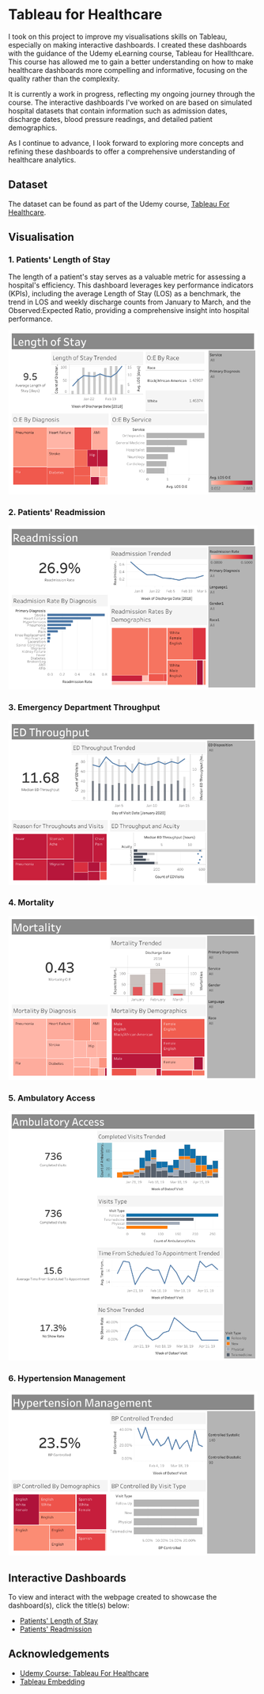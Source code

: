 
# Tableau for Healthcare

I took on this project to improve my visualisations skills on Tableau, especially on making interactive dashboards. I created these dashboards with the guidance of the Udemy eLearning course, Tableau for Heallthcare. This course has allowed me to gain a better understanding on how to make healthcare dashboards more compelling and informative, focusing on the quality rather than the complexity.

It is currently a work in progress, reflecting my ongoing journey through the course. The interactive dashboards I've worked on are based on simulated hospital datasets that contain information such as admission dates, discharge dates, blood pressure readings, and detailed patient demographics.

As I continue to advance, I look forward to exploring more concepts and refining these dashboards to offer a comprehensive understanding of healthcare analytics.


## Dataset

The dataset can be found as part of the Udemy course, [Tableau For Healthcare](https://ibmcsr.udemy.com/course/tableau-for-healthcare/learn/lecture/20464431#overview).

## Visualisation

### 1. Patients' Length of Stay
The length of a patient's stay serves as a valuable metric for assessing a hospital's efficiency. This dashboard leverages key performance indicators (KPIs), including the average Length of Stay (LOS) as a benchmark, the trend in LOS and weekly discharge counts from January to March, and the Observed:Expected Ratio, providing a comprehensive insight into hospital performance.

![Patients' Length of Stay](Images/Length%20of%20Stay.png) 

### 2. Patients' Readmission

![Patients' Readmission](Images/Readmission.png) 

### 3. Emergency Department Throughput

![Emergency Department Throughput](Images/ED%20Throughput.png) 

### 4. Mortality

![Mortality](Images/Mortality.png) 

### 5. Ambulatory Access

![Ambulatory Access](Images/Ambulatory%20Access.png) 

### 6. Hypertension Management

![Hypertension Management](Images/Hypertension%20Management.png) 




## Interactive Dashboards

To view and interact with the webpage created to showcase the dashboard(s), click the title(s) below:

- [Patients' Length of Stay](https://nuralyaw.github.io/Tableau-for-Healthcare/Embeddings/Patients'%20Length%20of%20Stay/index.html)
- [Patients' Readmission](https://nuralyaw.github.io/Tableau-for-Healthcare/Embeddings/Patients'%20Readmission/index.html)

## Acknowledgements

 - [Udemy Course: Tableau For Healthcare](https://ibmcsr.udemy.com/course/tableau-for-healthcare/learn/lecture/20464451#overview)
- [Tableau Embedding](https://github.com/dinkwiz/tableau_embed)


